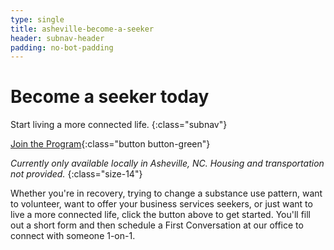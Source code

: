 ```yaml
---
type: single
title: asheville-become-a-seeker
header: subnav-header
padding: no-bot-padding
---
```


# Become a <span class="emphasized-header">seeker</span> today

Start living a more connected life.
{:class="subnav"}

[Join the Program](https://form.jotform.com/90764612050148){:class="button button-green"}

_Currently only available locally in Asheville, NC. Housing and transportation not provided._
{:class="size-14"}

Whether you're in recovery, trying to change a substance use pattern, want to volunteer, want to offer your business services seekers, or just want to live a more connected life, click the button above to get started. You'll fill out a short form and then schedule a First Conversation at our office to connect with someone 1-on-1.
